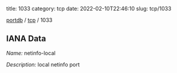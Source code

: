 title: 1033
category: tcp
date: 2022-02-10T22:46:10
slug: tcp/1033

[portdb](/) / [tcp](/category/tcp.html) / 1033


## IANA Data

_Name:_ netinfo-local

_Description:_ local netinfo port

